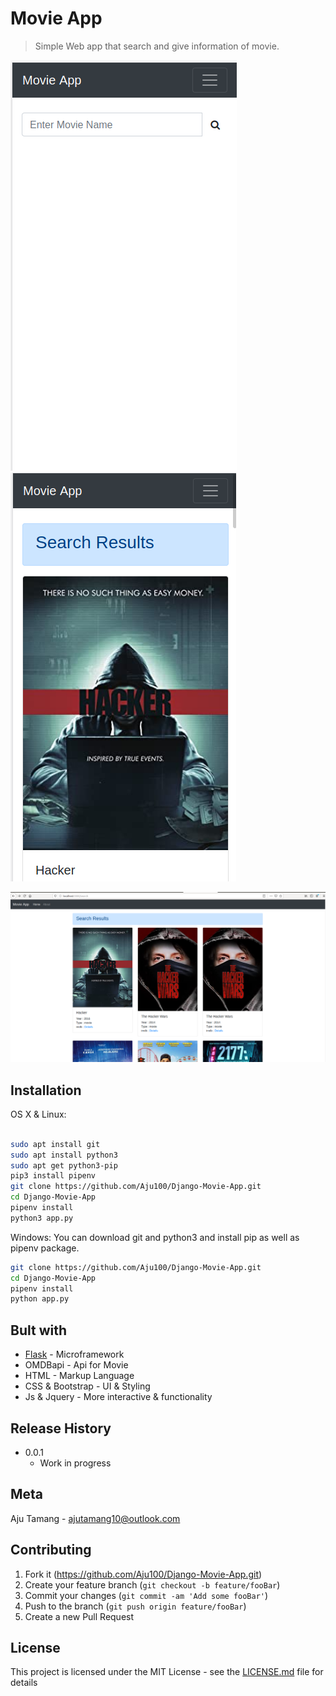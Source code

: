 # Movie App
> Simple Web app that search and give information of movie.


![](./assets/screenshots/homeonandroid.png)
![](./assets/screenshots/resultsonmobile.png)

![](./assets/screenshots/resultsondesktop.png)

## Installation

OS X & Linux:

```sh

sudo apt install git 
sudo apt install python3
sudo apt get python3-pip
pip3 install pipenv
git clone https://github.com/Aju100/Django-Movie-App.git
cd Django-Movie-App
pipenv install
python3 app.py
```

Windows:
You can download git and python3 and install pip as well as pipenv package.
```sh
git clone https://github.com/Aju100/Django-Movie-App.git
cd Django-Movie-App
pipenv install
python app.py
```

## Bult with

* [Flask]() - Microframework
* OMDBapi - Api for Movie
* HTML - Markup Language
* CSS & Bootstrap -  UI & Styling
* Js & Jquery - More interactive & functionality

## Release History

* 0.0.1
	* Work in progress

## Meta

Aju Tamang - ajutamang10@outlook.com

## Contributing

1. Fork it (<https://github.com/Aju100/Django-Movie-App.git>)
2. Create your feature branch (`git checkout -b feature/fooBar`)
3. Commit your changes (`git commit -am 'Add some fooBar'`)
4. Push to the branch (`git push origin feature/fooBar`)
5. Create a new Pull Request

## License

This project is licensed under the MIT License - see the [LICENSE.md](LICENSE.md) file for details